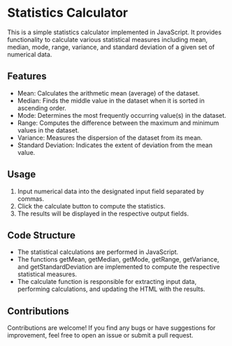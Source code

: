 # Statistics Calculator
This is a simple statistics calculator implemented in JavaScript. 
It provides functionality to calculate various statistical measures including 
mean, median, mode, range, variance, and standard deviation of a given set of numerical data.

## Features
* Mean: Calculates the arithmetic mean (average) of the dataset.
* Median: Finds the middle value in the dataset when it is sorted in ascending order.
* Mode: Determines the most frequently occurring value(s) in the dataset.
* Range: Computes the difference between the maximum and minimum values in the dataset.
* Variance: Measures the dispersion of the dataset from its mean.
* Standard Deviation: Indicates the extent of deviation from the mean value.
  
## Usage
1. Input numerical data into the designated input field separated by commas.
2. Click the calculate button to compute the statistics.
3. The results will be displayed in the respective output fields.

## Code Structure
* The statistical calculations are performed in JavaScript.
* The functions getMean, getMedian, getMode, getRange, getVariance, and getStandardDeviation are implemented to compute the respective statistical measures.
* The calculate function is responsible for extracting input data, performing calculations, and updating the HTML with the results.

## Contributions
Contributions are welcome! If you find any bugs or have suggestions for improvement, feel free to open an issue or submit a pull request.
